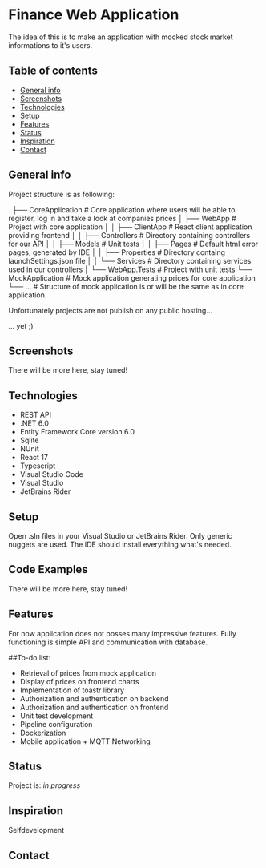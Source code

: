# Finance Web Application
The idea of this is to make an application with mocked stock market informations to it's users.

## Table of contents
* [General info](#general-info)
* [Screenshots](#screenshots)
* [Technologies](#technologies)
* [Setup](#setup)
* [Features](#features)
* [Status](#status)
* [Inspiration](#inspiration)
* [Contact](#contact)

## General info

Project structure is as following:

.
├── CoreApplication   	  # Core application where users will be able to register, log in and take a look at companies prices
│	├── WebApp      	  # Project with core application
│	│	├── ClientApp     # React client application providing frontend
│	│   ├── Controllers   # Directory containing controllers for our API
│	│   ├── Models        # Unit tests
│	│   ├── Pages         # Default html error pages, generated by IDE
│	│   ├── Properties    # Directory containg launchSettings.json file
│	│   └── Services      # Directory containing services used in our controllers
│   └── WebApp.Tests      # Project with unit tests
└── MockApplication       # Mock application generating prices for core application
    └── ...               # Structure of mock application is or will be the same as in core application.

Unfortunately projects are not publish on any public hosting...


... yet ;)

## Screenshots
There will be more here, stay tuned!

## Technologies
* REST API 
* .NET 6.0 
* Entity Framework Core version 6.0
* Sqlite 
* NUnit
* React 17
* Typescript
* Visual Studio Code
* Visual Studio 
* JetBrains Rider

## Setup
Open .sln files in your Visual Studio or JetBrains Rider. Only generic nuggets are used. The IDE should install everything what's needed.

## Code Examples
There will be more here, stay tuned!

## Features
For now application does not posses many impressive features. Fully functioning is simple API and communication with database.

##To-do list:
* Retrieval of prices from mock application
* Display of prices on frontend charts
* Implementation of toastr library
* Authorization and authentication on backend
* Authorization and authentication on frontend
* Unit test development
* Pipeline configuration
* Dockerization
* Mobile application + MQTT Networking

## Status
Project is: _in progress_

## Inspiration
Selfdevelopment

## Contact

